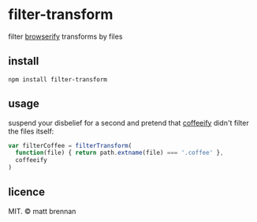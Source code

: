 filter-transform
================

filter [browserify](https://github.com/substack/node-browserify) transforms by files

install
-------

```
npm install filter-transform
```

usage
-----

suspend your disbelief for a second and pretend that [coffeeify](https://github.com/substack/coffeeify) didn't filter the files itself:

```javascript
var filterCoffee = filterTransform(
  function(file) { return path.extname(file) === '.coffee' },
  coffeeify
)
```

licence
-------

MIT. &copy; matt brennan